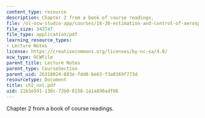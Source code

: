 ```yaml
---
content_type: resource
description: Chapter 2 from a book of course readings.
file: /ol-ocw-studio-app/courses/16-30-estimation-and-control-of-aerospace-systems-spring-2004/21b3e591130c72b081581a1a890adf86_ch2_nnl.pdf
file_size: 343747
file_type: application/pdf
learning_resource_types:
- Lecture Notes
license: https://creativecommons.org/licenses/by-nc-sa/4.0/
ocw_type: OCWFile
parent_title: Lecture Notes
parent_type: CourseSection
parent_uid: 26318024-883e-fdd8-be63-f3a0369f773d
resourcetype: Document
title: ch2_nnl.pdf
uid: 21b3e591-130c-72b0-8158-1a1a890adf86
---
```

Chapter 2 from a book of course readings.